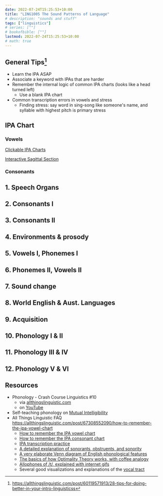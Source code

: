 ```yaml
---
date: 2022-07-24T15:25:53+10:00
title: "LING1005 The Sound Patterns of Language"
# description: "sounds and stuff"
tags: ["linguistics"]
# series: [""]
# bookofbible: [""]
lastmod: 2022-07-24T15:25:53+10:00
# math: true
---
```


## General Tips[^1]

- Learn the IPA ASAP
- Associate a keyword with IPAs that are harder
- Remember the internal logic of common IPA charts (looks like a head turned left)
  - Use a blank IPA chart
- Common transcription errors in vowels and stress
  - Finding stress: say word in sing-song like someone's name, and syllable with highest pitch is primary stress

## IPA Chart

### Vowels

[Clickable IPA Charts](http://www.yorku.ca/earmstro/ipa/)

[Interactive Sagittal Section](http://smu-facweb.smu.ca/~s0949176/sammy/)

### Consonants

## 1. Speech Organs

## 2. Consonants I

## 3. Consonants II

## 4. Environments & prosody

## 5. Vowels I, Phonemes I

## 6. Phonemes II, Vowels II

## 7. Sound change

## 8. World English & Aust. Languages

## 9. Acquisition

## 10. Phonology I & II

## 11. Phonology III & IV

## 12. Phonology V & VI

## Resources

- Phonology - Crash Course Linguistics #10
  - via [allthingslinguistic.com](https://allthingslinguistic.com/post/635347988101873664/phonology-crash-course-linguistics-10-all-of)
  - on [YouTube](https://www.youtube.com/watch?v=imH7hdOgxrU)
- Self-teaching phonology on [Mutual Intelligibility](https://mutualintelligibility.substack.com/p/crash-course-linguistics-10-phonology)
- All Things Linguistic FAQ <https://allthingslinguistic.com/post/67308552090/how-to-remember-the-ipa-vowel-chart>
  - [How to remember the IPA vowel chart](http://allthingslinguistic.com/post/67308552090/how-to-remember-the-ipa-vowel-chart)
  - [How to remember the IPA consonant chart](http://allthingslinguistic.com/post/143133795554/how-to-remember-the-ipa-consonant-chart)
  - [IPA transcription practice](http://allthingslinguistic.com/post/83658122054/ipa-transcription-practice)
  - [A detailed explanation of sonorants, obstruents, and sonority](http://allthingslinguistic.com/post/68721010548/detailed-explanation-sonorants-obstruents-sonority)
  - [A very elaborate Venn diagram of English phonological features](http://allthingslinguistic.com/post/33605639325/phonological-natural-classes-and-set-theory)
  - [The basics of how Optimality Theory works, with coffee analogy](http://allthingslinguistic.com/post/95946474219/optimality-theory-101-constraints-rules)
  - [Allophones of /t/, explained with internet gifs](http://allthingslinguistic.com/post/98757029825/free-tudoring-and-a-moist-owlet-the-5-different-t)
  - Several good visualizations and explanations of the [vocal tract](http://allthingslinguistic.com/tagged/vocal-tract)

[^1]: https://allthingslinguistic.com/post/60119571913/28-tips-for-doing-better-in-your-intro-linguisticss
